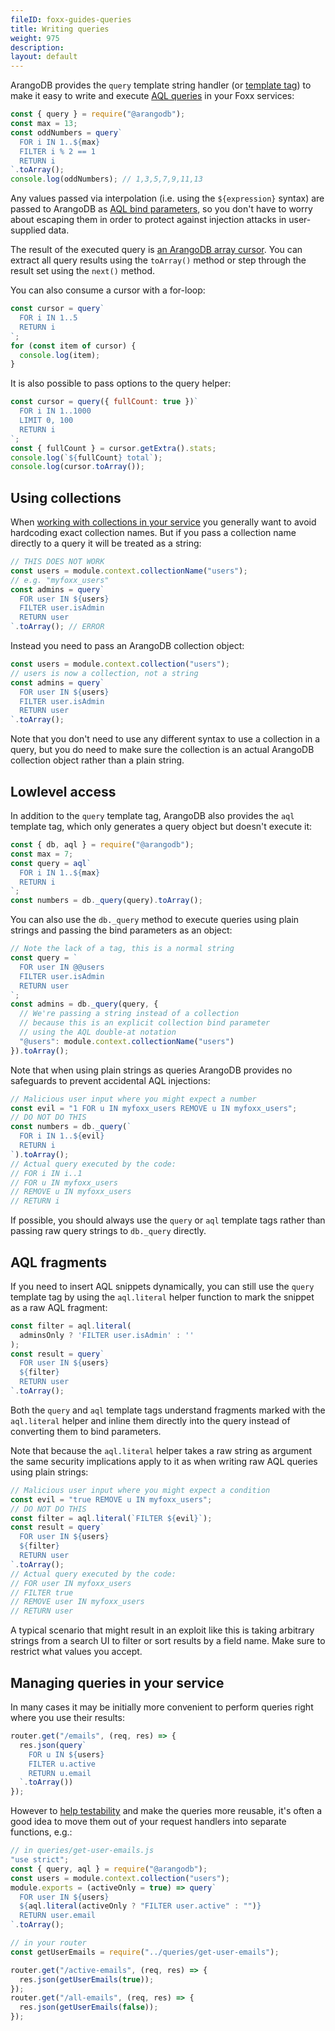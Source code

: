 ```yaml
---
fileID: foxx-guides-queries
title: Writing queries
weight: 975
description: 
layout: default
---
```

ArangoDB provides the `query` template string handler
(or [template tag](https://developer.mozilla.org/en-US/docs/Web/JavaScript/Reference/Template_literals))
to make it easy to write and execute [AQL queries](../../about-arangodb/)
in your Foxx services:

```js
const { query } = require("@arangodb");
const max = 13;
const oddNumbers = query`
  FOR i IN 1..${max}
  FILTER i % 2 == 1
  RETURN i
`.toArray();
console.log(oddNumbers); // 1,3,5,7,9,11,13
```

Any values passed via interpolation (i.e. using the `${expression}` syntax)
are passed to ArangoDB as
[AQL bind parameters](../../aql/aql-fundamentals/fundamentals-bind-parameters),
so you don't have to worry about escaping them in order to protect against
injection attacks in user-supplied data.

The result of the executed query is
[an ArangoDB array cursor](../../aql/how-to-invoke-aql/invocation-with-arangosh#cursors).
You can extract all query results using the `toArray()` method or
step through the result set using the `next()` method.

You can also consume a cursor with a for-loop:

```js
const cursor = query`
  FOR i IN 1..5
  RETURN i
`;
for (const item of cursor) {
  console.log(item);
}
```

It is also possible to pass options to the query helper:

```js
const cursor = query({ fullCount: true })`
  FOR i IN 1..1000
  LIMIT 0, 100
  RETURN i
`;
const { fullCount } = cursor.getExtra().stats;
console.log(`${fullCount} total`);
console.log(cursor.toArray());
```

## Using collections

When [working with collections in your service](foxx-guides-collections) you generally
want to avoid hardcoding exact collection names. But if you pass a
collection name directly to a query it will be treated as a string:

```js
// THIS DOES NOT WORK
const users = module.context.collectionName("users");
// e.g. "myfoxx_users"
const admins = query`
  FOR user IN ${users}
  FILTER user.isAdmin
  RETURN user
`.toArray(); // ERROR
```

Instead you need to pass an ArangoDB collection object:

```js
const users = module.context.collection("users");
// users is now a collection, not a string
const admins = query`
  FOR user IN ${users}
  FILTER user.isAdmin
  RETURN user
`.toArray();
```

Note that you don't need to use any different syntax to use
a collection in a query, but you do need to make sure the collection is
an actual ArangoDB collection object rather than a plain string.

## Lowlevel access

In addition to the `query` template tag, ArangoDB also provides
the `aql` template tag, which only generates a query object
but doesn't execute it:

```js
const { db, aql } = require("@arangodb");
const max = 7;
const query = aql`
  FOR i IN 1..${max}
  RETURN i
`;
const numbers = db._query(query).toArray();
```

You can also use the `db._query` method to execute queries using
plain strings and passing the bind parameters as an object:

```js
// Note the lack of a tag, this is a normal string
const query = `
  FOR user IN @@users
  FILTER user.isAdmin
  RETURN user
`;
const admins = db._query(query, {
  // We're passing a string instead of a collection
  // because this is an explicit collection bind parameter
  // using the AQL double-at notation
  "@users": module.context.collectionName("users")
}).toArray();
```

Note that when using plain strings as queries ArangoDB provides
no safeguards to prevent accidental AQL injections:

```js
// Malicious user input where you might expect a number
const evil = "1 FOR u IN myfoxx_users REMOVE u IN myfoxx_users";
// DO NOT DO THIS
const numbers = db._query(`
  FOR i IN 1..${evil}
  RETURN i
`).toArray();
// Actual query executed by the code:
// FOR i IN i..1
// FOR u IN myfoxx_users
// REMOVE u IN myfoxx_users
// RETURN i
```

If possible, you should always use the `query` or `aql` template tags
rather than passing raw query strings to `db._query` directly.

## AQL fragments

If you need to insert AQL snippets dynamically, you can still use
the `query` template tag by using the `aql.literal` helper function to
mark the snippet as a raw AQL fragment:

```js
const filter = aql.literal(
  adminsOnly ? 'FILTER user.isAdmin' : ''
);
const result = query`
  FOR user IN ${users}
  ${filter}
  RETURN user
`.toArray();
```

Both the `query` and `aql` template tags understand fragments marked
with the `aql.literal` helper and inline them directly into the query
instead of converting them to bind parameters.

Note that because the `aql.literal` helper takes a raw string as argument
the same security implications apply to it as when writing raw AQL queries
using plain strings:

```js
// Malicious user input where you might expect a condition
const evil = "true REMOVE u IN myfoxx_users";
// DO NOT DO THIS
const filter = aql.literal(`FILTER ${evil}`);
const result = query`
  FOR user IN ${users}
  ${filter}
  RETURN user
`.toArray();
// Actual query executed by the code:
// FOR user IN myfoxx_users
// FILTER true
// REMOVE user IN myfoxx_users
// RETURN user
```

A typical scenario that might result in an exploit like this is taking
arbitrary strings from a search UI to filter or sort results by a field name.
Make sure to restrict what values you accept.

## Managing queries in your service

In many cases it may be initially more convenient to perform queries
right where you use their results:

```js
router.get("/emails", (req, res) => {
  res.json(query`
    FOR u IN ${users}
    FILTER u.active
    RETURN u.email
  `.toArray())
});
```

However to [help testability](foxx-guides-testing) and make the queries more reusable,
it's often a good idea to move them out of your request handlers
into separate functions, e.g.:

```js
// in queries/get-user-emails.js
"use strict";
const { query, aql } = require("@arangodb");
const users = module.context.collection("users");
module.exports = (activeOnly = true) => query`
  FOR user IN ${users}
  ${aql.literal(activeOnly ? "FILTER user.active" : "")}
  RETURN user.email
`.toArray();

// in your router
const getUserEmails = require("../queries/get-user-emails");

router.get("/active-emails", (req, res) => {
  res.json(getUserEmails(true));
});
router.get("/all-emails", (req, res) => {
  res.json(getUserEmails(false));
});
```
